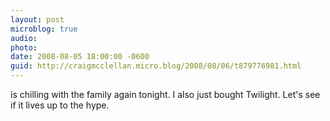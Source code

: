 ```yaml
---
layout: post
microblog: true
audio: 
photo: 
date: 2008-08-05 18:00:00 -0600
guid: http://craigmcclellan.micro.blog/2008/08/06/t879776981.html
---
```

is chilling with the family again tonight. I also just bought Twilight. Let's see if it lives up to the hype.
